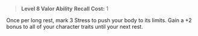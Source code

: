 > **Level 8 Valor Ability**
> **Recall Cost:** 1

Once per long rest, mark 3 Stress to push your body to its limits. Gain a +2 bonus to all of your character traits until your next rest.
